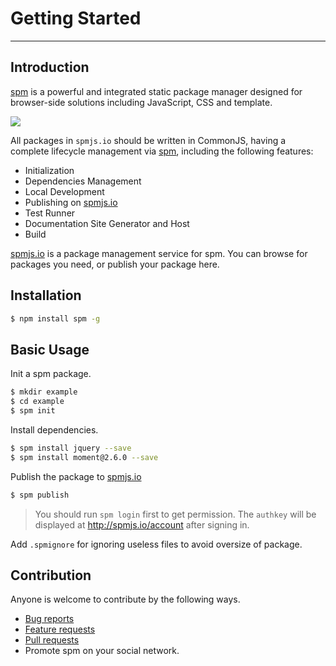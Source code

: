 # Getting Started

---

## Introduction

[spm](https://github.com/spmjs/spm) is a powerful and integrated static package manager designed for browser-side solutions including JavaScript, CSS and template.

[![](https://i.alipayobjects.com/i/localhost/png/201404/2YQxOTYoFp.png)](https://github.com/spmjs/spm)

All packages in `spmjs.io` should be written in CommonJS, having a complete lifecycle management via [spm](https://github.com/spmjs/spm), including the following features:

- Initialization
- Dependencies Management
- Local Development
- Publishing on [spmjs.io](http://spmjs.io)
- Test Runner
- Documentation Site Generator and Host
- Build

[spmjs.io](http://spmjs.io/) is a package management service for spm. You can browse for packages you need, or publish your package here.

## Installation

```bash
$ npm install spm -g
```

## Basic Usage

Init a spm package.

```bash
$ mkdir example
$ cd example
$ spm init
```

Install dependencies.

```bash
$ spm install jquery --save
$ spm install moment@2.6.0 --save
```

Publish the package to [spmjs.io](http://spmjs.io/)

```bash
$ spm publish
```

> You should run `spm login` first to get permission. The `authkey` will be displayed at http://spmjs.io/account after signing in.

Add `.spmignore` for ignoring useless files to avoid oversize of package.

## Contribution

Anyone is welcome to contribute by the following ways.

- [Bug reports](https://github.com/spmjs/spm/issues)
- [Feature requests](https://github.com/spmjs/spm/issues)
- [Pull requests](https://github.com/spmjs/spm/pulls)
- Promote spm on your social network.
